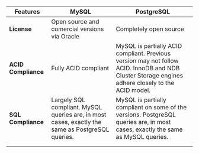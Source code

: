 | Features | MySQL | PostgreSQL |
|---|---|---|
| **License** | Open source and comercial versions via Oracle | Completely open source |
| **ACID Compliance**  | Fully ACID compliant  | MySQL is partially ACID compliant. Previous version may not follow ACID. InnoDB and NDB Cluster Storage engines adhere closely to the ACID model. |
| **SQL Compliance**  | Largely SQL compliant. MySQL queries are, in most cases, exactly the same as PostgreSQL queries.  | MySQL is partially compliant on some of the versions. PostgreSQL queries are, in most cases, exactly the same as MySQL queries. |
|   |   |   |
|   |   |   |
